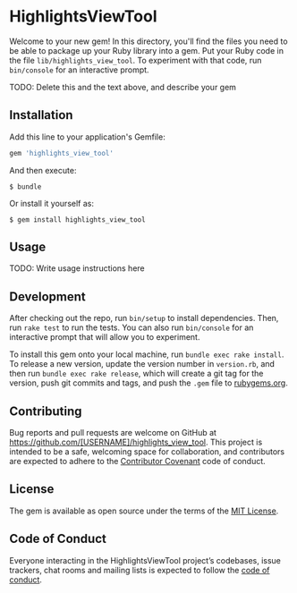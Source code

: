 # HighlightsViewTool

Welcome to your new gem! In this directory, you'll find the files you need to be able to package up your Ruby library into a gem. Put your Ruby code in the file `lib/highlights_view_tool`. To experiment with that code, run `bin/console` for an interactive prompt.

TODO: Delete this and the text above, and describe your gem

## Installation

Add this line to your application's Gemfile:

```ruby
gem 'highlights_view_tool'
```

And then execute:

    $ bundle

Or install it yourself as:

    $ gem install highlights_view_tool

## Usage

TODO: Write usage instructions here

## Development

After checking out the repo, run `bin/setup` to install dependencies. Then, run `rake test` to run the tests. You can also run `bin/console` for an interactive prompt that will allow you to experiment.

To install this gem onto your local machine, run `bundle exec rake install`. To release a new version, update the version number in `version.rb`, and then run `bundle exec rake release`, which will create a git tag for the version, push git commits and tags, and push the `.gem` file to [rubygems.org](https://rubygems.org).

## Contributing

Bug reports and pull requests are welcome on GitHub at https://github.com/[USERNAME]/highlights_view_tool. This project is intended to be a safe, welcoming space for collaboration, and contributors are expected to adhere to the [Contributor Covenant](http://contributor-covenant.org) code of conduct.

## License

The gem is available as open source under the terms of the [MIT License](https://opensource.org/licenses/MIT).

## Code of Conduct

Everyone interacting in the HighlightsViewTool project’s codebases, issue trackers, chat rooms and mailing lists is expected to follow the [code of conduct](https://github.com/[USERNAME]/highlights_view_tool/blob/master/CODE_OF_CONDUCT.md).
